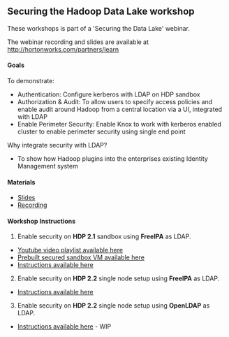 ## Securing the Hadoop Data Lake workshop

These workshops is part of a 'Securing the Data Lake' webinar.

The webinar recording and slides are available at http://hortonworks.com/partners/learn

#### Goals 
To demonstrate: 
- Authentication: Configure kerberos with LDAP on HDP sandbox 
- Authorization & Audit: To allow users to specify access policies and enable audit around Hadoop from a central location via a UI, integrated with LDAP
- Enable Perimeter Security: Enable Knox to work with kerberos enabled cluster to enable perimeter security using single end point

Why integrate security with LDAP? 
 - To show how Hadoop plugins into the enterprises existing Identity Management system

#### Materials
- [Slides](http://www.slideshare.net/hortonworks/hdp-security-overview)
- [Recording](https://hortonworks.webex.com/hortonworks/lsr.php?RCID=ba69eaa5bbf49d3c9d4df7f94e0201f6)


#### Workshop Instructions

1. Enable security on **HDP 2.1** sandbox using **FreeIPA** as LDAP.
  - [Youtube video playlist available here](https://www.youtube.com/playlist?list=PL2y_WpKCCNQc7S25MOWUB0kZJMrivatWj)
  - [Prebuilt secured sandbox VM available here](https://www.dropbox.com/sh/zllryf6s2fvlv6b/AAD62NDmJZ7QFFiZ86Mkz_1Ia?dl=0)
  - [Instructions available here](https://github.com/abajwa-hw/security-workshops/blob/master/Security-workshop-HDP%202_1-seperateIPA.md)
  
2. Enable security on **HDP 2.2** single node setup using **FreeIPA** as LDAP. 
  - [Instructions available here](https://github.com/abajwa-hw/security-workshops/blob/master/Security-workshop-HDP%202_2-seperateIPA.md) 

3. Enable security on **HDP 2.2** single node setup using **OpenLDAP** as LDAP.
  - [Instructions available here](https://github.com/abajwa-hw/security-workshops/blob/master/Security-workshop-HDP%202_2-openLDAP.md) - WIP